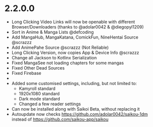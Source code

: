 # 2.2.0.0

- Long Clicking Video Links will now be openable with different Browser/Downloaders (thanks to @adolar0042 & @diegopyl1209)
- Sort in Anime & Manga Lists @defcoding
- Add MangaHub, MangaKatana, ComickFun, NineHentai Source @scrazzz
- Add AnimePahe Source @scrazzz (Not Reliable)
- Long Clicking Version, now copies App & Device Info @scrazzz
- Change all Jackson to Kotlinx Serialization
- Fixed MangaSee not loading chapters for some mangas
- Fixed Other Dead Sources
- Fixed Firebase
- 
- Added some customised settings, including, but not limited to:
  - Kamyroll standard
  - 1920x1080 standard
  - Dark mode standard
  - Changed a few reader settings
- Can now be installed along with Saikoi Beta, without replacing it
- Autoupdate now checks https://github.com/adolar0042/saikou-1dm instead of https://github.com/saikou-app/saikou
